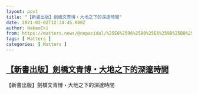 ```yaml
---
layout: post
title: "【新書出版】劍橋文青博・大地之下的深邃時間"
date: 2021-02-02T12:34:45.000Z
author: NakaoEki
from: https://matters.news/@nepacidal/%25E6%2596%25B0%25E6%259B%25B8%25E5%2587%25BA%25E7%2589%2588-%25E5%258A%258D%25E6%25A9%258B%25E6%2596%2587%25E9%259D%2592%25E5%258D%259A-%25E5%25A4%25A7%25E5%259C%25B0%25E4%25B9%258B%25E4%25B8%258B%25E7%259A%2584%25E6%25B7%25B1%25E9%2582%2583%25E6%2599%2582%25E9%2596%2593-bafyreigt7basmd3nerxukqhkwp74fltuh36xrg3kff7zqt7l2qj5pb5ez4
tags: [ Matters ]
categories: [ Matters ]
---
```

<!--1612269285000-->
[【新書出版】劍橋文青博・大地之下的深邃時間](https://matters.news/@nepacidal/%25E6%2596%25B0%25E6%259B%25B8%25E5%2587%25BA%25E7%2589%2588-%25E5%258A%258D%25E6%25A9%258B%25E6%2596%2587%25E9%259D%2592%25E5%258D%259A-%25E5%25A4%25A7%25E5%259C%25B0%25E4%25B9%258B%25E4%25B8%258B%25E7%259A%2584%25E6%25B7%25B1%25E9%2582%2583%25E6%2599%2582%25E9%2596%2593-bafyreigt7basmd3nerxukqhkwp74fltuh36xrg3kff7zqt7l2qj5pb5ez4)
------

<div>
【新書出版】劍橋文青博・大地之下的深邃時間
</div>
